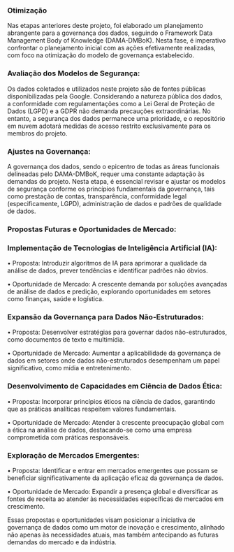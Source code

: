 ### Otimização

Nas etapas anteriores deste projeto, foi elaborado um planejamento abrangente para a governança dos dados, seguindo o Framework Data Management Body of Knowledge (DAMA-DMBoK). Nesta fase, é imperativo confrontar o planejamento inicial com as ações efetivamente realizadas, com foco na otimização do modelo de governança estabelecido.

### Avaliação dos Modelos de Segurança: 
Os dados coletados e utilizados neste projeto são de fontes públicas disponibilizadas pela Google. Considerando a natureza pública dos dados, a conformidade com regulamentações como a Lei Geral de Proteção de Dados (LGPD) e a GDPR não demanda precauções extraordinárias. No entanto, a segurança dos dados permanece uma prioridade, e o repositório em nuvem adotará medidas de acesso restrito exclusivamente para os membros do projeto.

### Ajustes na Governança: 
A governança dos dados, sendo o epicentro de todas as áreas funcionais delineadas pelo DAMA-DMBoK, requer uma constante adaptação às demandas do projeto. Nesta etapa, é essencial revisar e ajustar os modelos de segurança conforme os princípios fundamentais da governança, tais como prestação de contas, transparência, conformidade legal (especificamente, LGPD), administração de dados e padrões de qualidade de dados.

### Propostas Futuras e Oportunidades de Mercado:
  ### Implementação de Tecnologias de Inteligência Artificial (IA):
  
•	Proposta: Introduzir algoritmos de IA para aprimorar a qualidade da análise de dados, prever tendências e identificar padrões não óbvios.

•	Oportunidade de Mercado: A crescente demanda por soluções avançadas de análise de dados e predição, explorando oportunidades em setores como finanças, saúde e logística.

### Expansão da Governança para Dados Não-Estruturados:

•	Proposta: Desenvolver estratégias para governar dados não-estruturados, como documentos de texto e multimídia.

•	Oportunidade de Mercado: Aumentar a aplicabilidade da governança de dados em setores onde dados não-estruturados desempenham um papel significativo, como mídia e entretenimento.

### Desenvolvimento de Capacidades em Ciência de Dados Ética:

• Proposta: Incorporar princípios éticos na ciência de dados, garantindo que as práticas analíticas respeitem valores fundamentais.

• Oportunidade de Mercado: Atender à crescente preocupação global com a ética na análise de dados, destacando-se como uma empresa comprometida com práticas responsáveis.

### Exploração de Mercados Emergentes:

•	Proposta: Identificar e entrar em mercados emergentes que possam se beneficiar significativamente da aplicação eficaz da governança de dados.

•	Oportunidade de Mercado: Expandir a presença global e diversificar as fontes de receita ao atender às necessidades específicas de mercados em crescimento.


Essas propostas e oportunidades visam posicionar a iniciativa de governança de dados como um motor de inovação e crescimento, alinhado não apenas às necessidades atuais, mas também antecipando as futuras demandas do mercado e da indústria.

